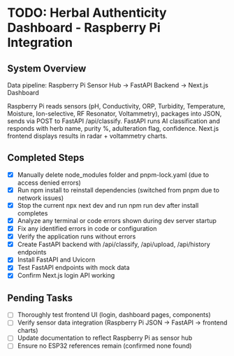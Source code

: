 # TODO: Herbal Authenticity Dashboard - Raspberry Pi Integration

## System Overview
Data pipeline: Raspberry Pi Sensor Hub → FastAPI Backend → Next.js Dashboard

Raspberry Pi reads sensors (pH, Conductivity, ORP, Turbidity, Temperature, Moisture, Ion-selective, RF Resonator, Voltammetry), packages into JSON, sends via POST to FastAPI /api/classify. FastAPI runs AI classification and responds with herb name, purity %, adulteration flag, confidence. Next.js frontend displays results in radar + voltammetry charts.

## Completed Steps
- [x] Manually delete node_modules folder and pnpm-lock.yaml (due to access denied errors)
- [x] Run npm install to reinstall dependencies (switched from pnpm due to network issues)
- [x] Stop the current npx next dev and run npm run dev after install completes
- [x] Analyze any terminal or code errors shown during dev server startup
- [x] Fix any identified errors in code or configuration
- [x] Verify the application runs without errors
- [x] Create FastAPI backend with /api/classify, /api/upload, /api/history endpoints
- [x] Install FastAPI and Uvicorn
- [x] Test FastAPI endpoints with mock data
- [x] Confirm Next.js login API working

## Pending Tasks
- [ ] Thoroughly test frontend UI (login, dashboard pages, components)
- [ ] Verify sensor data integration (Raspberry Pi JSON → FastAPI → frontend charts)
- [ ] Update documentation to reflect Raspberry Pi as sensor hub
- [ ] Ensure no ESP32 references remain (confirmed none found)
